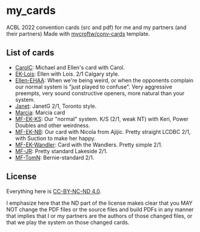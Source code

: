 # my_cards
ACBL 2022 convention cards (src and pdf) for me and my partners (and their partners)
Made with [mycroftw/conv-cards](https://github.com/mycroftw/conv-cards) template.

## List of cards

- [CarolC](out/CarolC.pdf): Michael and Ellen's card with Carol.
- [EK-Lois](out/EK-Lois.pdf): Ellen with Lois.  2/1 Calgary style.
- [Ellen-EHAA](out/Ellen-EHAA.pdf): When we're being weird, or when the opponents complain our normal system is "just played to confuse". Very aggressive preempts, very sound constructive openers, more natural than your system.
- [Janet](out/Janet.pdf): JanetG 2/1, Toronto style.
- [Marcia](out/Marcia.pdf): Marcia card
- [MF-EK-KS](out/MF-EK-KS.pdf): Our "normal" system.  K/S (2/1, weak NT) with Keri, Power Doubles and other weirdness.
- [MF-EK-NB](out/MF-EK-NB.pdf): Our card with Nicola from Ajijic.  Pretty straight LCDBC 2/1, with Suction to make her happy.
- [MF-EK-Wandler](out/MF-EK-Wandler.pdf): Card with the Wandlers.  Pretty simple 2/1.
- [MF-JR](out/MF-JR.pdf): Pretty standard Lakeside 2/1.
- [MF-TomN](out/MF-TomN.pdf): Bernie-standard 2/1.

## License

Everything here is [CC-BY-NC-ND 4.0](https://creativecommons.org/licenses/by-nc-nd/4.0/).

I emphasize here that the ND part of the license makes clear that you MAY NOT change the PDF files or the source files and build PDFs in any manner that implies that I or my partners are
the authors of those changed files, or that we play the system on those changed cards.
